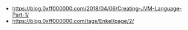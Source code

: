 



- https://blog.0xff000000.com/2018/04/06/Creating-JVM-Language-Part-1/
- https://blog.0xff000000.com/tags/Enkel/page/2/